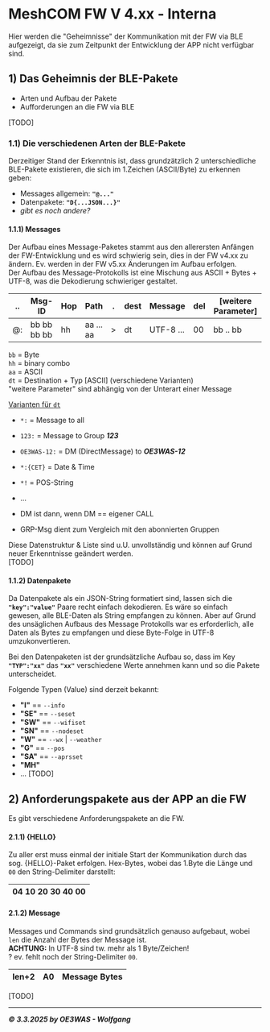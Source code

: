 # MeshCOM FW V 4.xx - Interna
Hier werden die "Geheimnisse" der Kommunikation mit der FW via BLE aufgezeigt, da sie zum Zeitpunkt der Entwicklung der APP nicht
verfügbar sind.

## 1) Das Geheimnis der BLE-Pakete

* Arten und Aufbau der Pakete
* Aufforderungen an die FW via BLE

[TODO]

### 1.1) Die verschiedenen Arten der BLE-Pakete
Derzeitiger Stand der Erkenntnis ist, dass grundzätzlich 2 unterschiedliche BLE-Pakete existieren, die sich im 1.Zeichen (ASCII/Byte)
zu erkennen geben:
* Messages allgemein: **`"@..."`**
* Datenpakete: **`"D{...JSON...}"`**
* _gibt es noch andere?_

#### 1.1.1) Messages
Der Aufbau eines Message-Paketes stammt aus den allerersten Anfängen der FW-Entwicklung und es wird schwierig sein, dies in der
FW v4.xx zu ändern. Ev. werden in der FW v5.xx Änderungen im Aufbau erfolgen.  
Der Aufbau des Message-Protokolls ist eine Mischung aus ASCII + Bytes + UTF-8, was die Dekodierung schwieriger gestaltet.  

| .. | Msg-ID | Hop | Path | . | dest | Message | del | [weitere Parameter] |
|----|---|---|---|---|---|---|---|---|
| @: | bb bb bb bb | hh | aa ... aa | > | dt | UTF-8 ... | 00 | bb .. bb |

`bb` = Byte  
`hh` = binary combo  
`aa` = ASCII  
`dt` = Destination + Typ [ASCII] (verschiedene Varianten)  
"weitere Parameter" sind abhängig von der Unterart einer Message

<ins>Varianten für `dt`</ins>
* `*:` = Message to all
* `123:` = Message to Group __*123*__
* `OE3WAS-12:` = DM (DirectMessage) to __*OE3WAS-12*__
* `*:{CET}` = Date & Time
* `*!` = POS-String
* ...

* DM ist dann, wenn DM == eigener CALL
* GRP-Msg dient zum Vergleich mit den abonnierten Gruppen

Diese Datenstruktur & Liste sind u.U. unvollständig und können auf Grund neuer Erkenntnisse geändert werden.  
[TODO]

#### 1.1.2) Datenpakete
Da Datenpakete als ein JSON-String formatiert sind, lassen sich die **`"key":"value"`** Paare recht einfach dekodieren.
Es wäre so einfach gewesen, alle BLE-Daten als String empfangen zu können. Aber auf Grund des unsäglichen Aufbaus des Message
Protokolls war es erforderlich, alle Daten als Bytes zu empfangen und diese Byte-Folge in UTF-8 umzukonvertieren.

Bei den Datenpaketen ist der grundsätzliche Aufbau so, dass im Key **`"TYP":"xx"`** das **`"xx"`** verschiedene Werte annehmen
kann und so die Pakete unterscheidet.  

Folgende Typen (Value) sind derzeit bekannt:  
* **"I"** == `--info`
* **"SE"** == `--seset`
* **"SW"** == `--wifiset`
* **"SN"** == `--nodeset`
* **"W"** == `--wx` | `--weather`
* **"G"** == `--pos`
* **"SA"** == `--aprsset`
* **"MH"**
* ...
[TODO]


## 2) Anforderungspakete aus der APP an die FW
Es gibt verschiedene Anforderungspakete an die FW.  

#### 2.1.1) {HELLO}
Zu aller erst muss einmal der initiale Start der Kommunikation durch das sog. {HELLO}-Paket erfolgen.
Hex-Bytes, wobei das 1.Byte die Länge und `00` den String-Delimiter darstellt:

| 04 10 20 30 40 00 |
|---|

#### 2.1.2) Message
Messages und Commands sind grundsätzlich genauso aufgebaut, wobei `len` die Anzahl der Bytes der Message ist.  
**ACHTUNG:** In UTF-8 sind tw. mehr als 1 Byte/Zeichen!  
? ev. fehlt noch der String-Delimiter `00`.

| len+2 | A0 | Message Bytes |
|---|---|---|


[TODO]

___
***:copyright: 3.3.2025 by OE3WAS - Wolfgang***
